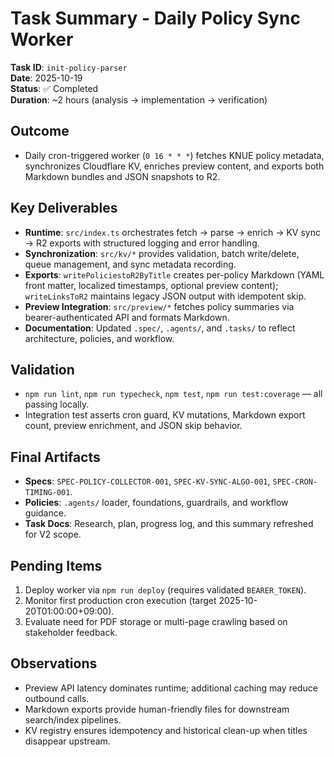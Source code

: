 # Task Summary - Daily Policy Sync Worker

**Task ID**: `init-policy-parser`  
**Date**: 2025-10-19  
**Status**: ✅ Completed  
**Duration**: ~2 hours (analysis → implementation → verification)

## Outcome
- Daily cron-triggered worker (`0 16 * * *`) fetches KNUE policy metadata, synchronizes Cloudflare KV, enriches preview content, and exports both Markdown bundles and JSON snapshots to R2.

## Key Deliverables
- **Runtime**: `src/index.ts` orchestrates fetch → parse → enrich → KV sync → R2 exports with structured logging and error handling.  
- **Synchronization**: `src/kv/*` provides validation, batch write/delete, queue management, and sync metadata recording.  
- **Exports**: `writePoliciestoR2ByTitle` creates per-policy Markdown (YAML front matter, localized timestamps, optional preview content); `writeLinksToR2` maintains legacy JSON output with idempotent skip.  
- **Preview Integration**: `src/preview/*` fetches policy summaries via bearer-authenticated API and formats Markdown.  
- **Documentation**: Updated `.spec/`, `.agents/`, and `.tasks/` to reflect architecture, policies, and workflow.

## Validation
- `npm run lint`, `npm run typecheck`, `npm test`, `npm run test:coverage` — all passing locally.  
- Integration test asserts cron guard, KV mutations, Markdown export count, preview enrichment, and JSON skip behavior.

## Final Artifacts
- **Specs**: `SPEC-POLICY-COLLECTOR-001`, `SPEC-KV-SYNC-ALGO-001`, `SPEC-CRON-TIMING-001`.  
- **Policies**: `.agents/` loader, foundations, guardrails, and workflow guidance.  
- **Task Docs**: Research, plan, progress log, and this summary refreshed for V2 scope.

## Pending Items
1. Deploy worker via `npm run deploy` (requires validated `BEARER_TOKEN`).  
2. Monitor first production cron execution (target 2025-10-20T01:00:00+09:00).  
3. Evaluate need for PDF storage or multi-page crawling based on stakeholder feedback.

## Observations
- Preview API latency dominates runtime; additional caching may reduce outbound calls.  
- Markdown exports provide human-friendly files for downstream search/index pipelines.  
- KV registry ensures idempotency and historical clean-up when titles disappear upstream.
